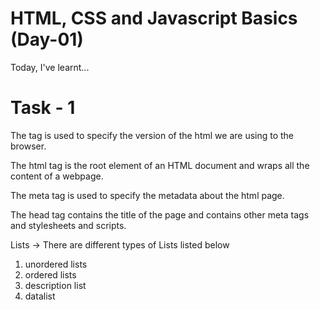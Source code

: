 # HTML, CSS and Javascript Basics (Day-01)

Today, I've learnt...

# Task - 1

The <!DOCTYPE html> tag is used to specify the version of the html we are using to the browser.

The html tag is the root element of an HTML document and wraps all the content of a webpage.

The meta tag is used to specify the metadata about the html page.

The head tag contains the title of the page and contains other meta tags and stylesheets and scripts.

Lists -> There are different types of Lists listed below

1. unordered lists
2. ordered lists
3. description list
4. datalist
